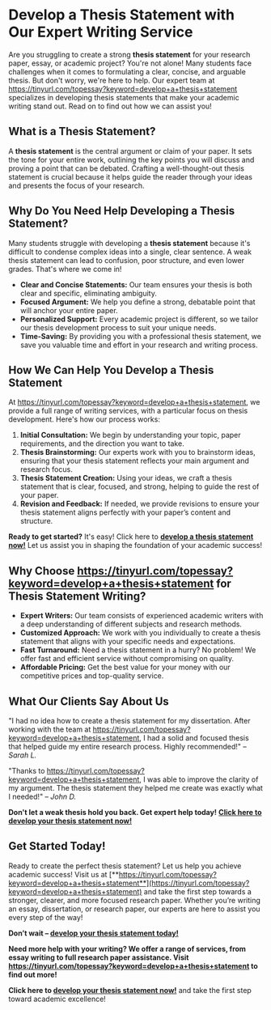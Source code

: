 # Develop a Thesis Statement with Our Expert Writing Service

Are you struggling to create a strong **thesis statement** for your research paper, essay, or academic project? You're not alone! Many students face challenges when it comes to formulating a clear, concise, and arguable thesis. But don't worry, we're here to help. Our expert team at https://tinyurl.com/topessay?keyword=develop+a+thesis+statement specializes in developing thesis statements that make your academic writing stand out. Read on to find out how we can assist you!

## What is a Thesis Statement?

A **thesis statement** is the central argument or claim of your paper. It sets the tone for your entire work, outlining the key points you will discuss and proving a point that can be debated. Crafting a well-thought-out thesis statement is crucial because it helps guide the reader through your ideas and presents the focus of your research.

## Why Do You Need Help Developing a Thesis Statement?

Many students struggle with developing a **thesis statement** because it's difficult to condense complex ideas into a single, clear sentence. A weak thesis statement can lead to confusion, poor structure, and even lower grades. That's where we come in!

- **Clear and Concise Statements:** Our team ensures your thesis is both clear and specific, eliminating ambiguity.
- **Focused Argument:** We help you define a strong, debatable point that will anchor your entire paper.
- **Personalized Support:** Every academic project is different, so we tailor our thesis development process to suit your unique needs.
- **Time-Saving:** By providing you with a professional thesis statement, we save you valuable time and effort in your research and writing process.

## How We Can Help You Develop a Thesis Statement

At https://tinyurl.com/topessay?keyword=develop+a+thesis+statement, we provide a full range of writing services, with a particular focus on thesis development. Here's how our process works:

1. **Initial Consultation:** We begin by understanding your topic, paper requirements, and the direction you want to take.
2. **Thesis Brainstorming:** Our experts work with you to brainstorm ideas, ensuring that your thesis statement reflects your main argument and research focus.
3. **Thesis Statement Creation:** Using your ideas, we craft a thesis statement that is clear, focused, and strong, helping to guide the rest of your paper.
4. **Revision and Feedback:** If needed, we provide revisions to ensure your thesis statement aligns perfectly with your paper’s content and structure.

**Ready to get started?** It's easy! Click here to [**develop a thesis statement now!**](https://tinyurl.com/topessay?keyword=develop+a+thesis+statement) Let us assist you in shaping the foundation of your academic success!

## Why Choose https://tinyurl.com/topessay?keyword=develop+a+thesis+statement for Thesis Statement Writing?

- **Expert Writers:** Our team consists of experienced academic writers with a deep understanding of different subjects and research methods.
- **Customized Approach:** We work with you individually to create a thesis statement that aligns with your specific needs and expectations.
- **Fast Turnaround:** Need a thesis statement in a hurry? No problem! We offer fast and efficient service without compromising on quality.
- **Affordable Pricing:** Get the best value for your money with our competitive prices and top-quality service.

## What Our Clients Say About Us

"I had no idea how to create a thesis statement for my dissertation. After working with the team at https://tinyurl.com/topessay?keyword=develop+a+thesis+statement, I had a solid and focused thesis that helped guide my entire research process. Highly recommended!" – _Sarah L._

"Thanks to https://tinyurl.com/topessay?keyword=develop+a+thesis+statement, I was able to improve the clarity of my argument. The thesis statement they helped me create was exactly what I needed!" – _John D._

**Don't let a weak thesis hold you back. Get expert help today!** [**Click here to develop your thesis statement now!**](https://tinyurl.com/topessay?keyword=develop+a+thesis+statement)

## Get Started Today!

Ready to create the perfect thesis statement? Let us help you achieve academic success! Visit us at [**https://tinyurl.com/topessay?keyword=develop+a+thesis+statement**](https://tinyurl.com/topessay?keyword=develop+a+thesis+statement) and take the first step towards a stronger, clearer, and more focused research paper. Whether you’re writing an essay, dissertation, or research paper, our experts are here to assist you every step of the way!

**Don’t wait – [develop your thesis statement today!](https://tinyurl.com/topessay?keyword=develop+a+thesis+statement)**

**Need more help with your writing? We offer a range of services, from essay writing to full research paper assistance. Visit https://tinyurl.com/topessay?keyword=develop+a+thesis+statement to find out more!**

**Click here to [develop your thesis statement now!](https://tinyurl.com/topessay?keyword=develop+a+thesis+statement)** and take the first step toward academic excellence!
